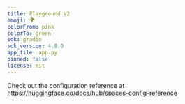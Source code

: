 ```yaml
---
title: Playground V2
emoji: 🌍
colorFrom: pink
colorTo: green
sdk: gradio
sdk_version: 4.8.0
app_file: app.py
pinned: false
license: mit
---
```


Check out the configuration reference at https://huggingface.co/docs/hub/spaces-config-reference
